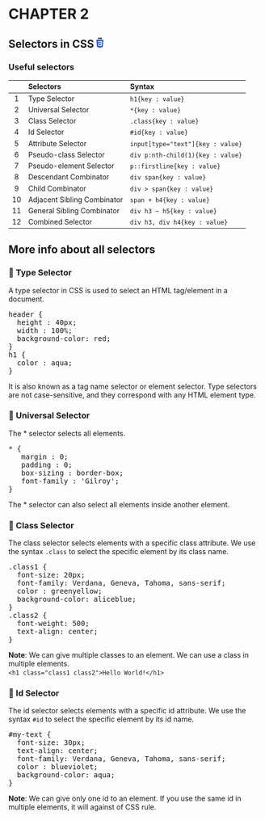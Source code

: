 # CHAPTER 2
## Selectors in CSS <img src="https://github.com/Ninja-Vikash/Assets/blob/main/Asset%20Icon/cssLogo.png" height="20px">

### Useful selectors
|  | Selectors | Syntax |
|:---:|:---|:---|
|1| Type Selector | `h1{key : value}` |
|2| Universal Selector | `*{key : value}` |
|3| Class Selector | `.class{key : value}` |
|4| Id Selector | `#id{key : value}` |
|5| Attribute Selector | `input[type="text"]{key : value}` |
|6| Pseudo-class Selector | `div p:nth-child(1){key : value}` |
|7| Pseudo-element Selector | `p::firstline{key : value}` |
|8| Descendant Combinator | `div span{key : value}` |
|9| Child Combinator | `div > span{key : value}` |
|10| Adjacent Sibling Combinator | `span + h4{key : value}` |
|11| General Sibling Combinator | `div h3 ~ h5{key : value}` |
|12| Combined Selector | `div h3, div h4{key : value}` |

## More info about all selectors
### 🔵 Type Selector
A type selector in CSS is used to select an HTML tag/element in a document.
<pre>
header {
  height : 40px;
  width : 100%;
  background-color: red;
}
h1 {
  color : aqua;
}
</pre>
It is also known as a tag name selector or element selector. Type selectors are not case-sensitive, and they correspond with any HTML element type.

### 🔵 Universal Selector
The * selector selects all elements.
<pre>
* {
   margin : 0;
   padding : 0;
   box-sizing : border-box;
   font-family : 'Gilroy';
}
</pre>
The * selector can also select all elements inside another element.

### 🔵 Class Selector
The class selector selects elements with a specific class attribute. We use the syntax `.class` to select the specific element by its class name.
<pre>
.class1 {
  font-size: 20px;
  font-family: Verdana, Geneva, Tahoma, sans-serif;
  color : greenyellow;
  background-color: aliceblue;
}
.class2 {
  font-weight: 500;
  text-align: center;
}
</pre>
**Note**: We can give multiple classes to an element. We can use a class in multiple elements.<br>
`<h1 class="class1 class2">Hello World!</h1>`

### 🔵 Id Selector
The id selector selects elements with a specific id attribute. We use the syntax `#id` to select the specific element by its id name.
<pre>
#my-text {
  font-size: 30px;
  text-align: center;
  font-family: Verdana, Geneva, Tahoma, sans-serif;
  color : blueviolet;
  background-color: aqua;
}
</pre>
**Note**: We can give only one id to an element. If you use the same id in multiple elements, it will against of CSS rule.

